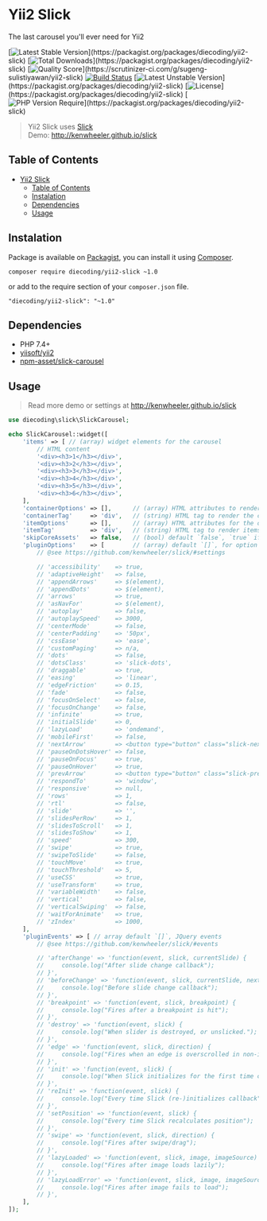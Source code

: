 # Yii2 Slick
The last carousel you'll ever need for Yii2

[![Latest Stable Version](http://poser.pugx.org/diecoding/yii2-slick/v?)](https://packagist.org/packages/diecoding/yii2-slick)
[![Total Downloads](http://poser.pugx.org/diecoding/yii2-slick/downloads?)](https://packagist.org/packages/diecoding/yii2-slick)
[![Quality Score](https://img.shields.io/scrutinizer/g/sugeng-sulistiyawan/yii2-slick.svg?)](https://scrutinizer-ci.com/g/sugeng-sulistiyawan/yii2-slick)
[![Build Status](https://app.travis-ci.com/sugeng-sulistiyawan/yii2-slick.svg?branch=master)](https://app.travis-ci.com/sugeng-sulistiyawan/yii2-slick)
[![Latest Unstable Version](http://poser.pugx.org/diecoding/yii2-slick/v/unstable?)](https://packagist.org/packages/diecoding/yii2-slick)
[![License](http://poser.pugx.org/diecoding/yii2-slick/license?)](https://packagist.org/packages/diecoding/yii2-slick)
[![PHP Version Require](http://poser.pugx.org/diecoding/yii2-slick/require/php?)](https://packagist.org/packages/diecoding/yii2-slick)

> Yii2 Slick uses [Slick](https://github.com/kenwheeler/slick) <br> Demo: http://kenwheeler.github.io/slick

## Table of Contents

- [Yii2 Slick](#yii2-slick)
  - [Table of Contents](#table-of-contents)
  - [Instalation](#instalation)
  - [Dependencies](#dependencies)
  - [Usage](#usage)

## Instalation

Package is available on [Packagist](https://packagist.org/packages/diecoding/yii2-slick), 
you can install it using [Composer](https://getcomposer.org).

```shell
composer require diecoding/yii2-slick ~1.0
```

or add to the require section of your `composer.json` file.

```
"diecoding/yii2-slick": "~1.0"
```

## Dependencies

- PHP 7.4+
- [yiisoft/yii2](https://github.com/yiisoft/yii2)
- [npm-asset/slick-carousel](https://asset-packagist.org/package/npm-asset/slick-carousel)

## Usage

> Read more demo or settings at http://kenwheeler.github.io/slick

```php
use diecoding\slick\SlickCarousel;

echo SlickCarousel::widget([
    'items' => [ // (array) widget elements for the carousel
        // HTML content
        '<div><h3>1</h3></div>',
        '<div><h3>2</h3></div>',
        '<div><h3>3</h3></div>',
        '<div><h3>4</h3></div>',
        '<div><h3>5</h3></div>',
        '<div><h3>6</h3></div>',
    ],
    'containerOptions' => [],      // (array) HTML attributes to render on the container
    'containerTag'     => 'div',   // (string) HTML tag to render the container
    'itemOptions'      => [],      // (array) HTML attributes for the one item
    'itemTag'          => 'div',   // (string) HTML tag to render items for the carousel
    'skipCoreAssets'   => false,   // (bool) default `false`, `true` if use custom or external slick assets
    'pluginOptions'    => [        // (array) default `[]`, for option `$(#options['id']).slick(pluginOptions);`
        // @see https://github.com/kenwheeler/slick/#settings

        // 'accessibility'    => true,                                                         // boolean, default `true`
        // 'adaptiveHeight'   => false,                                                        // boolean, default `false`
        // 'appendArrows'     => $(element),                                                   // string, default `$(element)`
        // 'appendDots'       => $(element),                                                   // string, default `$(element)`
        // 'arrows'           => true,                                                         // boolean, default `true`
        // 'asNavFor'         => $(element),                                                   // string, default `$(element)`
        // 'autoplay'         => false,                                                        // boolean, default `false`
        // 'autoplaySpeed'    => 3000,                                                         // int, default `3000`
        // 'centerMode'       => false,                                                        // boolean, default `false`
        // 'centerPadding'    => '50px',                                                       // string, default `'50px'`
        // 'cssEase'          => 'ease',                                                       // string, default `'ease'`
        // 'customPaging'     => n/a,                                                          // function, default `n/a`
        // 'dots'             => false,                                                        // boolean, default `false`
        // 'dotsClass'        => 'slick-dots',                                                 // string, default `'slick-dots'`
        // 'draggable'        => true,                                                         // boolean, default `true`
        // 'easing'           => 'linear',                                                     // string, default `'linear'`
        // 'edgeFriction'     => 0.15,                                                         // integer, default `0.15`
        // 'fade'             => false,                                                        // boolean, default `false`
        // 'focusOnSelect'    => false,                                                        // boolean, default `false`
        // 'focusOnChange'    => false,                                                        // boolean, default `false`
        // 'infinite'         => true,                                                         // boolean, default `true`
        // 'initialSlide'     => 0,                                                            // integer, default `0`
        // 'lazyLoad'         => 'ondemand',                                                   // string, default `'ondemand'`
        // 'mobileFirst'      => false,                                                        // boolean, default `false`
        // 'nextArrow'        => <button type="button" class="slick-next">next</button>,       // string (html | jQuery selector) | object (DOM node | jQuery object), default `<button type="button" class="slick-next">next</button>`
        // 'pauseOnDotsHover' => false,                                                        // boolean, default `false`
        // 'pauseOnFocus'     => true,                                                         // boolean, default `true`
        // 'pauseOnHover'     => true,                                                         // boolean, default `true`
        // 'prevArrow'        => <button type="button" class="slick-prev">previous</button>,   // string (html | jQuery selector) | object (DOM node | jQuery object), default `<button type="button" class="slick-prev">previous</button>`
        // 'respondTo'        => 'window',                                                     // string, default `'window'`
        // 'responsive'       => null,                                                         // array, default `null`
        // 'rows'             => 1,                                                            // int, default `1`
        // 'rtl'              => false,                                                        // boolean, default `false`
        // 'slide'            => '',                                                           // string, default `''`
        // 'slidesPerRow'     => 1,                                                            // int, default `1`
        // 'slidesToScroll'   => 1,                                                            // int, default `1`
        // 'slidesToShow'     => 1,                                                            // int, default `1`
        // 'speed'            => 300,                                                          // int, default `300`
        // 'swipe'            => true,                                                         // boolean, default `true`
        // 'swipeToSlide'     => false,                                                        // boolean, default `false`
        // 'touchMove'        => true,                                                         // boolean, default `true`
        // 'touchThreshold'   => 5,                                                            // int, default `5`
        // 'useCSS'           => true,                                                         // boolean, default `true`
        // 'useTransform'     => true,                                                         // boolean, default `true`
        // 'variableWidth'    => false,                                                        // boolean, default `false`
        // 'vertical'         => false,                                                        // boolean, default `false`
        // 'verticalSwiping'  => false,                                                        // boolean, default `false`
        // 'waitForAnimate'   => true,                                                         // boolean, default `true`
        // 'zIndex'           => 1000,                                                         // number, default `1000`
    ],
    'pluginEvents' => [ // array default `[]`, JQuery events
        // @see https://github.com/kenwheeler/slick/#events

        // 'afterChange' => 'function(event, slick, currentSlide) {
        //     console.log("After slide change callback");
        // }',
        // 'beforeChange' => 'function(event, slick, currentSlide, nextSlide) {
        //     console.log("Before slide change callback");
        // }',
        // 'breakpoint' => 'function(event, slick, breakpoint) {
        //     console.log("Fires after a breakpoint is hit");
        // }',
        // 'destroy' => 'function(event, slick) {
        //     console.log("When slider is destroyed, or unslicked.");
        // }',
        // 'edge' => 'function(event, slick, direction) {
        //     console.log("Fires when an edge is overscrolled in non-infinite mode.");
        // }',
        // 'init' => 'function(event, slick) {
        //     console.log("When Slick initializes for the first time callback. Note that this event should be defined before initializing the slider.");
        // }',
        // 'reInit' => 'function(event, slick) {
        //     console.log("Every time Slick (re-)initializes callback");
        // }',
        // 'setPosition' => 'function(event, slick) {
        //     console.log("Every time Slick recalculates position");
        // }',
        // 'swipe' => 'function(event, slick, direction) {
        //     console.log("Fires after swipe/drag");
        // }',
        // 'lazyLoaded' => 'function(event, slick, image, imageSource) {
        //     console.log("Fires after image loads lazily");
        // }',
        // 'lazyLoadError' => 'function(event, slick, image, imageSource) {
        //     console.log("Fires after image fails to load");
        // }',
    ],
]);
```
